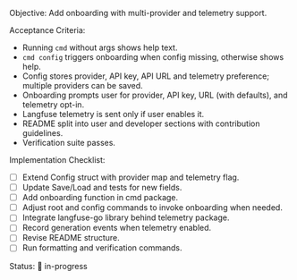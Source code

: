 Objective: Add onboarding with multi-provider and telemetry support.

Acceptance Criteria:
- Running `cmd` without args shows help text.
- `cmd config` triggers onboarding when config missing, otherwise shows help.
- Config stores provider, API key, API URL and telemetry preference; multiple providers can be saved.
- Onboarding prompts user for provider, API key, URL (with defaults), and telemetry opt-in.
- Langfuse telemetry is sent only if user enables it.
- README split into user and developer sections with contribution guidelines.
- Verification suite passes.

Implementation Checklist:
- [ ] Extend Config struct with provider map and telemetry flag.
- [ ] Update Save/Load and tests for new fields.
- [ ] Add onboarding function in cmd package.
- [ ] Adjust root and config commands to invoke onboarding when needed.
- [ ] Integrate langfuse-go library behind telemetry package.
- [ ] Record generation events when telemetry enabled.
- [ ] Revise README structure.
- [ ] Run formatting and verification commands.

Status: 🚧 in-progress
